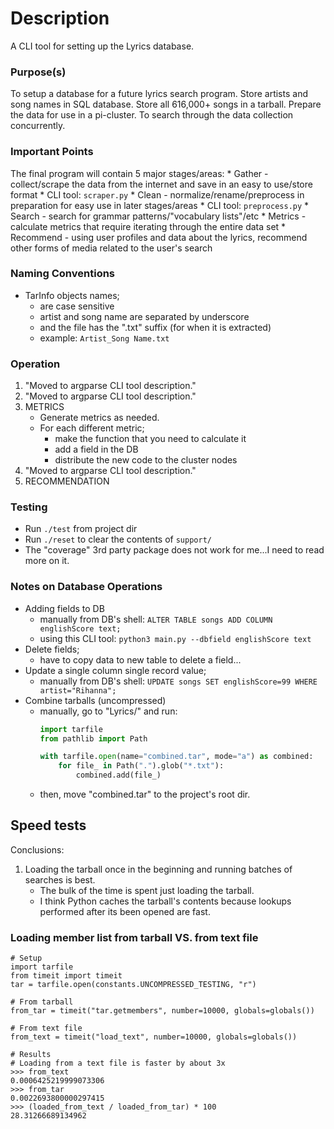 # Description
A CLI tool for setting up the Lyrics database.

### Purpose(s)
To setup a database for a future lyrics search program.
Store artists and song names in SQL database.
Store all 616,000+ songs in a tarball.
Prepare the data for use in a pi-cluster.
To search through the data collection concurrently.

### Important Points
The final program will contain 5 major stages/areas:
    * Gather    - collect/scrape the data from the internet and save in an easy to use/store format
        * CLI tool: `scraper.py`
    * Clean     - normalize/rename/preprocess in preparation for easy use in later stages/areas
        * CLI tool: `preprocess.py`
    * Search    - search for grammar patterns/"vocabulary lists"/etc 
    * Metrics   - calculate metrics that require iterating through the entire data set
    * Recommend - using user profiles and data about the lyrics, recommend other forms of media related to the user's search

### Naming Conventions
* TarInfo objects names;
    * are case sensitive
    * artist and song name are separated by underscore
    * and the file has the ".txt" suffix (for when it is extracted)
    * example: `Artist_Song Name.txt`

### Operation
1. "Moved to argparse CLI tool description."
2. "Moved to argparse CLI tool description."
3. METRICS
    * Generate metrics as needed.
    * For each different metric;
        * make the function that you need to calculate it
        * add a field in the DB
        * distribute the new code to the cluster nodes
4. "Moved to argparse CLI tool description."
5. RECOMMENDATION

### Testing
* Run `./test` from project dir
* Run `./reset` to clear the contents of `support/` 
* The "coverage" 3rd party package does not work for me...I need to read more on it.

### Notes on Database Operations
* Adding fields to DB
    * manually from DB's shell: `ALTER TABLE songs ADD COLUMN englishScore text;`
    * using this CLI tool: `python3 main.py --dbfield englishScore text`
* Delete fields;
    * have to copy data to new table to delete a field...
* Update a single column single record value;
    * manually from DB's shell: `UPDATE songs SET englishScore=99 WHERE artist="Rihanna";`
* Combine tarballs (uncompressed)
    * manually, go to "Lyrics/" and run:
        ```python
        import tarfile
        from pathlib import Path

        with tarfile.open(name="combined.tar", mode="a") as combined:
            for file_ in Path(".").glob("*.txt"):
                combined.add(file_)
        ```
    * then, move "combined.tar" to the project's root dir.

## Speed tests
Conclusions:
1. Loading the tarball once in the beginning and running batches of searches is best.
    * The bulk of the time is spent just loading the tarball.
    * I think Python caches the tarball's contents because lookups performed after its been opened are fast.

### Loading member list from tarball VS. from text file
```python3
# Setup
import tarfile
from timeit import timeit
tar = tarfile.open(constants.UNCOMPRESSED_TESTING, "r") 

# From tarball
from_tar = timeit("tar.getmembers", number=10000, globals=globals())

# From text file
from_text = timeit("load_text", number=10000, globals=globals())

# Results
# Loading from a text file is faster by about 3x
>>> from_text
0.0006425219999073306
>>> from_tar
0.0022693800000297415
>>> (loaded_from_text / loaded_from_tar) * 100
28.31266689134962
```

